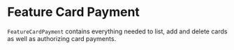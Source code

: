 #  Feature Card Payment

`FeatureCardPayment` contains everything needed to list, add and delete cards as well as authorizing card payments.
